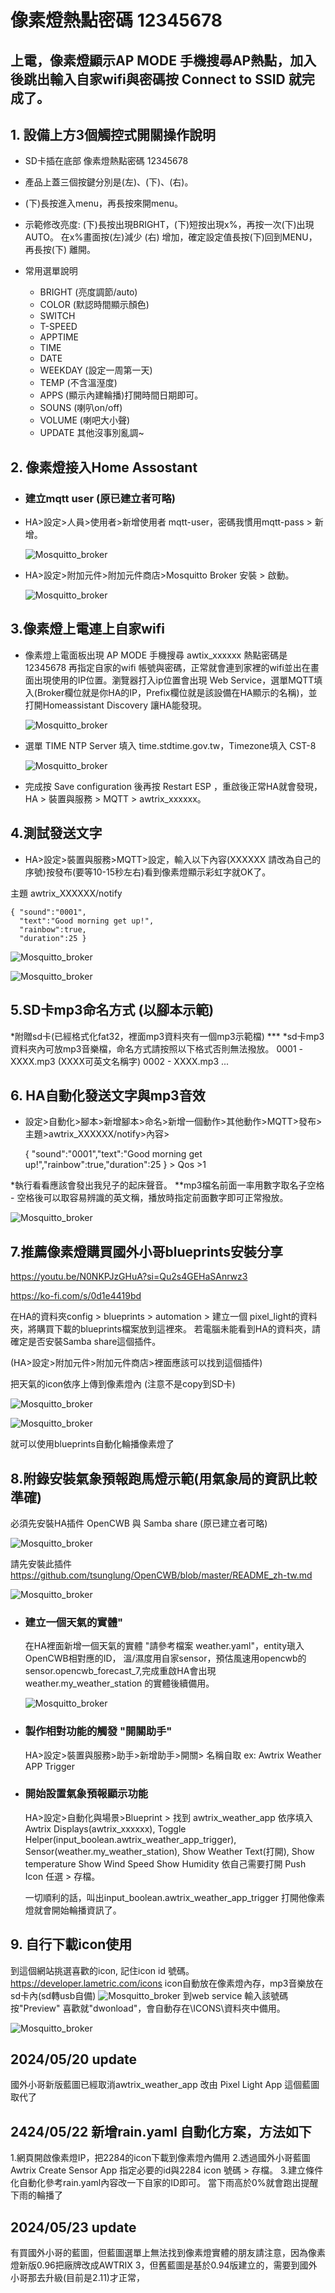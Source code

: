 
# 像素燈熱點密碼 12345678

## 上電，像素燈顯示AP MODE 手機搜尋AP熱點，加入後跳出輸入自家wifi與密碼按 Connect to SSID 就完成了。

## 1. 設備上方3個觸控式開關操作說明
 * SD卡插在底部 像素燈熱點密碼 12345678
 * 產品上蓋三個按鍵分別是(左)、(下)、(右)。
 * (下)長按進入menu，再長按來開menu。
 * 示範修改亮度:
   (下)長按出現BRIGHT，(下)短按出現x%，再按一次(下)出現AUTO。 在x%畫面按(左)減少 (右) 增加，確定設定值長按(下)回到MENU，再長按(下) 離開。

 * 常用選單說明
      - BRIGHT (亮度調節/auto)
      - COLOR (默認時間顯示顏色)
      - SWITCH
      - T-SPEED
      - APPTIME
      - TIME
      - DATE
      - WEEKDAY (設定一周第一天)
      - TEMP (不含溫溼度)
      - APPS (顯示內建輪播)打開時間日期即可。
      - SOUNS (喇叭on/off)
      - VOLUME (喇吧大小聲)
      - UPDATE
        其他沒事別亂調~


## 2. 像素燈接入Home Assostant

* ### 建立mqtt user (原已建立者可略)

* HA>設定>人員>使用者>新增使用者 mqtt-user，密碼我慣用mqtt-pass > 新增。

   ![Mosquitto_broker](/Pixel_Light/image/mqtt-user.png)

* HA>設定>附加元件>附加元件商店>Mosquitto Broker 安裝 > 啟動。

   ![Mosquitto_broker](/Pixel_Light/image/Mosquitto_broker.png)

## 3.像素燈上電連上自家wifi

* 像素燈上電面板出現 AP MODE 手機搜尋 awtix_xxxxxx 熱點密碼是 12345678 再指定自家的wifi 帳號與密碼，正常就會連到家裡的wifi並出在畫面出現使用的IP位置。瀏覽器打入ip位置會出現 Web Service，選單MQTT填入(Broker欄位就是你HA的IP，Prefix欄位就是該設備在HA顯示的名稱)，並打開Homeassistant Discovery 讓HA能發現。

   ![Mosquitto_broker](/Pixel_Light/image/mqtt-login.png)

* 選單 TIME NTP Server 填入 time.stdtime.gov.tw，Timezone填入 CST-8

   ![Mosquitto_broker](/Pixel_Light/image/timezone_1.png)

* 完成按 Save configuration 後再按 Restart ESP ，重啟後正常HA就會發現，HA > 裝置與服務 > MQTT > awtrix_xxxxxx。

## 4.測試發送文字
 * HA>設定>裝置與服務>MQTT>設定，輸入以下內容(XXXXXX 請改為自己的序號)按發布(要等10-15秒左右)看到像素燈顯示彩虹字就OK了。

 主題
 awtrix_XXXXXX/notify

    { "sound":"0001",
      "text":"Good morning get up!",
      "rainbow":true,
      "duration":25 }
 ![Mosquitto_broker](/Pixel_Light/image/175836.png)
 
 ![Mosquitto_broker](/Pixel_Light/image/175912.png)

## 5.SD卡mp3命名方式 (以腳本示範)

 *附贈sd卡(已經格式化fat32，裡面mp3資料夾有一個mp3示範檔) ***
 *sd卡mp3資料夾內可放mp3音樂檔，命名方式請按照以下格式否則無法撥放。
    0001 - XXXX.mp3 (XXXX可英文名稱字)
    0002 - XXXX.mp3
    ...
## 6. HA自動化發送文字與mp3音效
 * 設定>自動化>腳本>新增腳本>命名>新增一個動作>其他動作>MQTT>發布>主題>awtrix_XXXXXX/notify>內容>

   { "sound":"0001","text":"Good morning get up!","rainbow":true,"duration":25 } > Qos >1

 *執行看看應該會發出我兒子的起床聲音。 **mp3檔名前面一率用數字取名子空格 - 空格後可以取容易辨識的英文稱，播放時指定前面數字即可正常撥放。

   ![Mosquitto_broker](/Pixel_Light/image/213415.png)

## 7.推薦像素燈購買國外小哥blueprints安裝分享 

   https://youtu.be/N0NKPJzGHuA?si=Qu2s4GEHaSAnrwz3

   https://ko-fi.com/s/0d1e4419bd

  在HA的資料夾config > blueprints > automation > 建立一個 pixel_light的資料夾，將購買下載的blueprints檔案放到這裡來。 若電腦未能看到HA的資料夾，請確定是否安裝Samba share這個插件。
 
 (HA>設定>附加元件>附加元件商店>裡面應該可以找到這個插件)

 把天氣的icon依序上傳到像素燈內 (注意不是copy到SD卡)

 ![Mosquitto_broker](/Pixel_Light/image/215806.png)

 ![Mosquitto_broker](/Pixel_Light/image/220018.png)

 就可以使用blueprints自動化輪播像素燈了


## 8.附錄安裝氣象預報跑馬燈示範(用氣象局的資訊比較準確) 

 必須先安裝HA插件 OpenCWB 與 Samba share (原已建立者可略)

 ![Mosquitto_broker](/Pixel_Light/image/cwba.png)


 請先安裝此插件 https://github.com/tsunglung/OpenCWB/blob/master/README_zh-tw.md 

 ![Mosquitto_broker](/Pixel_Light/image/samba.png)


* ### 建立一個天氣的實體"
    在HA裡面新增一個天氣的實體 "請參考檔案 weather.yaml"，entity瑱入OpenCWB相對應的ID， 溫/濕度用自家sensor，預估風速用opencwb的sensor.opencwb_forecast_7,完成重啟HA會出現 weather.my_weather_station 的實體後續備用。

    ![Mosquitto_broker](/Pixel_Light/image/weather.png)

* ### 製作相對功能的觸發 "開關助手"

    HA>設定>裝置與服務>助手>新增助手>開關> 名稱自取 ex: Awtrix Weather APP Trigger

* ### 開始設置氣象預報顯示功能

    HA>設定>自動化與場景>Blueprint > 找到 awtrix_weather_app 依序填入Awtrix Displays(awtrix_xxxxxx), Toggle Helper(input_boolean.awtrix_weather_app_trigger), Sensor(weather.my_weather_station), Show Weather Text(打開), Show temperature Show Wind Speed Show Humidity 依自己需要打開 Push Icon 任選 > 存檔。

    一切順利的話，叫出input_boolean.awtrix_weather_app_trigger 打開他像素燈就會開始輪播資訊了。


## 9. 自行下載icon使用
 到這個網站挑選喜歡的icon, 記住icon id 號碼。
 https://developer.lametric.com/icons
 icon自動放在像素燈內存，mp3音樂放在sd卡內(sd轉usb自備)
 ![Mosquitto_broker](/Pixel_Light/image/webicon.png)
 到web service 輸入該號碼按"Preview" 喜歡就"dwonload"，會自動存在\ICONS\資料夾中備用。

 ![Mosquitto_broker](/Pixel_Light/image/downmloadicon.png)




## 2024/05/20 update

 國外小哥新版藍圖已經取消awtrix_weather_app 改由 Pixel Light App 這個藍圖取代了

## 2424/05/22 新增rain.yaml 自動化方案，方法如下

 1.網頁開啟像素燈IP，把2284的icon下載到像素燈內備用
 2.透過國外小哥藍圖 Awtrix Create Sensor App 指定必要的id與2284 icon 號碼 > 存檔。
 3.建立條件化自動化參考rain.yaml內容改一下自家的ID即可。 當下雨高於0%就會跑出提醒下雨的輪播了


## 2024/05/23 update

 有買國外小哥的藍圖，但藍圖選單上無法找到像素燈實體的朋友請注意，因為像素燈新版0.96把廠牌改成AWTRIX 3，但舊藍圖是基於0.94版建立的，需要到國外小哥那去升級(目前是2.11)才正常，
